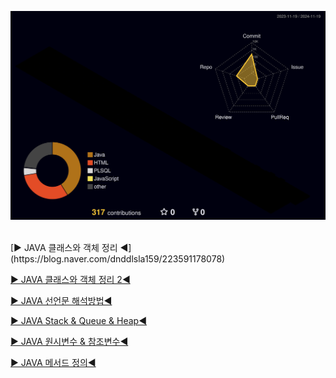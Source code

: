 ![](./profile-3d-contrib/profile-night-rainbow.svg)

<br>
[▶ JAVA 클래스와 객체 정리 ◀](https://blog.naver.com/dnddlsla159/223591178078)

[▶ JAVA 클래스와 객체 정리 2◀](https://blog.naver.com/dnddlsla159/223591261346) 

[▶ JAVA 선언문 해석방법◀ ](https://blog.naver.com/dnddlsla159/223591273184) 

[▶ JAVA Stack & Queue & Heap◀ ](https://blog.naver.com/dnddlsla159/223591253203)  

[▶ JAVA 원시변수 & 참조변수◀ ](https://blog.naver.com/dnddlsla159/223591209579)

[▶ JAVA 메서드 정의◀ ](https://blog.naver.com/dnddlsla159/223594837018)
